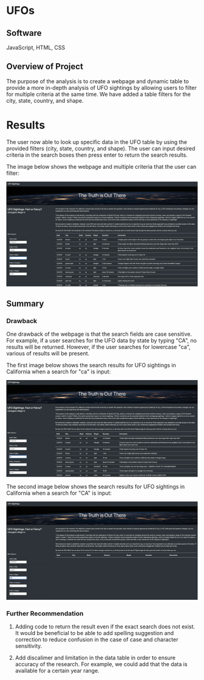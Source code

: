 # UFOs

## Software
JavaScript, HTML, CSS

## Overview of Project

The purpose of the analysis is to create a webpage and dynamic table to provide a more in-depth analysis of UFO sightings by allowing users to filter for multiple criteria at the same time. We have added a table filters for the city, state, country, and shape.

# Results 

The user now able to look up specific data in the UFO table by using the provided filters (city, state, country, and shape). The user can input desired criteria in the search boxes then press enter to return the search results.

The image below shows the webpage and multiple criteria that the user can filter:

![webpage.png](Static/images/webpage.png)

## Summary

### Drawback

One drawback of the webpage is that the search fields are case sensitive. For example, if a user searches for the UFO data by state by typing "CA", no results will be returned. However, if the user searches for lowercase "ca", various of results will be present.

The first image below shows the search results for UFO sightings in California when a search for "ca" is input:

![ca.png](Static/images/ca.png)

The second image below shows the search results for UFO sightings in California when a search for "CA" is input:

![ca_capitalized.png](Static/images/ca_capitalized.png)

### Further Recommendation

1. Adding code to return the result even if the exact search does not exist. It would be beneficial to be able to add spelling suggestion and correction to reduce confusion in the case of case and character sensitivity.

2. Add discalimer and limitation in the data table in order to ensure accuracy of the research. For example, we could add that the data is available for a certain year range.
